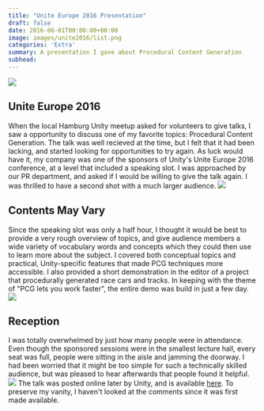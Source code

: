 ```yaml
---
title: "Unite Europe 2016 Presentation"
draft: false
date: 2016-06-01T00:00:00+00:00
image: images/unite2016/list.png
categories: 'Extra'
summary: A presentation I gave about Procedural Content Generation
subhead: 
---
```

![](../../images/unite2016/talk.jpg)
## Unite Europe 2016
When the local Hamburg Unity meetup asked for volunteers to give talks, I saw a opportunity to discuss one of my favorite topics: Procedural Content Generation. The talk was well recieved at the time, but I felt that it had been lacking, and started looking for opportunities to try again. As luck would have it, my company was one of the sponsors of Unity's Unite Europe 2016 conference, at a level that included a speaking slot. I was approached by our PR department, and asked if I would be willing to give the talk again. I was thrilled to have a second shot with a much larger audience.
![](../../images/unite2016/chunks.png)
## Contents May Vary
Since the speaking slot was only a half hour, I thought it would be best to provide a very rough overview of topics, and give audience members a wide variety of vocabulary words and concepts which they could then use to learn more about the subject. I covered both conceptual topics and practical, Unity-specific features that made PCG techniques more accessible. I also provided a short demonstration in the editor of a project that procedurally generated race cars and tracks. In keeping with the theme of "PCG lets you work faster", the entire demo was build in just a few day.
![](../../images/unite2016/audience.jpg)
## Reception
I was totally overwhelmed by just how many people were in attendance. Even though the sponsored sessions were in the smallest lecture hall, every seat was full, people were sitting in the aisle and jamming the doorway. I had been worried that it might be too simple for such a technically skilled audience, but was pleased to hear afterwards that people found it helpful.
![](../../images/unite2016/meshes.png)
The talk was posted online later by Unity, and is available [here](https://www.youtube.com/watch?v=F2TfRaZ6COQ). To preserve my vanity, I haven't looked at the comments since it was first made available.
